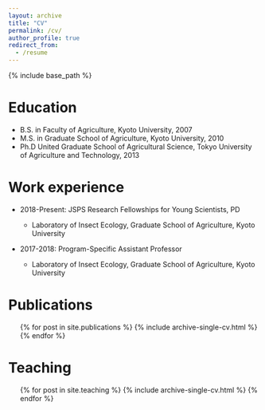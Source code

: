 ```yaml
---
layout: archive
title: "CV"
permalink: /cv/
author_profile: true
redirect_from:
  - /resume
---
```


{% include base_path %}

Education
======
* B.S. in Faculty of Agriculture, Kyoto University, 2007  
* M.S. in Graduate School of Agriculture, Kyoto University, 2010  
* Ph.D United Graduate School of Agricultural Science, Tokyo University of Agriculture and Technology, 2013  

Work experience
======
* 2018-Present: JSPS Research Fellowships for Young Scientists, PD  
  * Laboratory of Insect Ecology, Graduate School of Agriculture, Kyoto University    
  
* 2017-2018: Program-Specific Assistant Professor  
  * Laboratory of Insect Ecology, Graduate School of Agriculture, Kyoto University    

<!--
Skills
======
* Skill 1
* Skill 2
  * Sub-skill 2.1
  * Sub-skill 2.2
  * Sub-skill 2.3
* Skill 3
-->

Publications
======
  <ul>{% for post in site.publications %}
    {% include archive-single-cv.html %}
  {% endfor %}</ul>
  
<!--
Talks
======
  <ul>{% for post in site.talks %}
    {% include archive-single-talk-cv.html %}
  {% endfor %}</ul>
-->

Teaching
======
  <ul>{% for post in site.teaching %}
    {% include archive-single-cv.html %}
  {% endfor %}</ul>

<!--
Service and leadership
======
* Currently signed in to 43 different slack teams
-->
